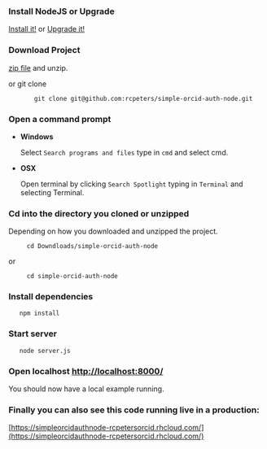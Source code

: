 
### Install NodeJS or Upgrade 

[Install it!](https://nodejs.org/)
or 
[Upgrade it!](http://davidwalsh.name/upgrade-nodejs)



### Download Project

[zip file](https://github.com/rcpeters/simple-orcid-auth-node/archive/master.zip) and
 unzip.
 
 or git clone

           git clone git@github.com:rcpeters/simple-orcid-auth-node.git
          

### Open a command prompt

* **Windows**
 
    Select `Search programs and files` type in `cmd` and select cmd.
    
* **OSX**
 
    Open terminal by clicking `Search Spotlight` typing in `Terminal` and selecting Terminal.


### Cd into the directory you cloned or unzipped

Depending on how you downloaded and unzipped the project.

         cd Downdloads/simple-orcid-auth-node

 or

         cd simple-orcid-auth-node


### Install dependencies

       npm install 

### Start server

       node server.js

### Open localhost [http://localhost:8000/](http://localhost:8000/)
You should now have a local example running.

### Finally you can also see this code running live in a production:

[https://simpleorcidauthnode-rcpetersorcid.rhcloud.com/](https://simpleorcidauthnode-rcpetersorcid.rhcloud.com/)
